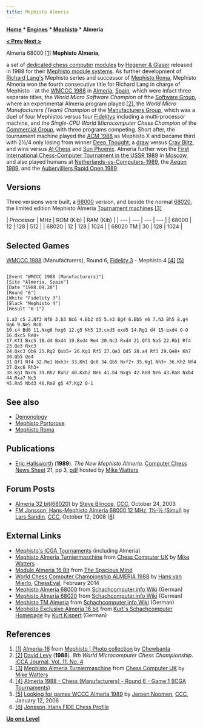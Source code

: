 ```yaml
---
title: Mephisto Almeria
---
```

**[Home](Home "Home") \* [Engines](Engines "Engines") \* [Mephisto](Mephisto "Mephisto") \* Almeria**


**[< Prev](Mephisto_Roma "Mephisto Roma") [Next >](Mephisto_Portorose "Mephisto Portorose")**



 [](https://www.flickr.com/photos/10261668@N05/859082106/in/album-72157600922171154/) Almeria 68000 <a id="cite-note-1" href="#cite-ref-1">[1]</a> 
**Mephisto Almeria**,  

a set of [dedicated chess computer](Dedicated_Chess_Computers "Dedicated Chess Computers") [modules](Module "Module") by [Hegener & Glaser](Hegener_%26_Glaser "Hegener & Glaser") released in 1988 for their [Mephisto module systems](Mephisto_Module_Systems "Mephisto Module Systems"). As further development of [Richard Lang's](Richard_Lang "Richard Lang") Mephisto series and successor of [Mephisto Roma](Mephisto_Roma "Mephisto Roma"), Mephisto Almeria won the fourth consecutive title for Richard Lang in charge of Mephisto - at the [WMCCC 1988](WMCCC_1988 "WMCCC 1988") in [Almería](https://en.wikipedia.org/wiki/Almer%C3%ADa), [Spain](https://en.wikipedia.org/wiki/Spain), which were infact three separate titles, the *World Micro Software Champion* of fthe [Software Group](WMCCC_1988#Software "WMCCC 1988"), where an experimental Almeria program played <a id="cite-note-2" href="#cite-ref-2">[2]</a>, the *World Micro Manufacturers (Team) Champion* of the [Manufacturers Group](WMCCC_1988#Manufacturers "WMCCC 1988"), which was a duel of four Mephistos versus four [Fidelitys](Fidelity "Fidelity") including a multi-processor machine, and the *Single-CPU World Microcomputer Chess Champion* of the [Commercial Group](WMCCC_1988#Commercial "WMCCC 1988"), with three programs competing. Short after, the tournament machine played the [ACM 1988](ACM_1988 "ACM 1988") as Mephisto X and became third with 2½/4 only losing from winner [Deep Thought](Deep_Thought "Deep Thought"), a [draw](ACM_1988#MephistoCrayBlitz "ACM 1988") versus [Cray Blitz](Cray_Blitz "Cray Blitz"), and wins versus [AI Chess](AI_Chess "AI Chess") and [Sun Phoenix](Phoenix "Phoenix"). Almeria further won the [First International Chess-Computer Tournament in the USSR 1989](First_International_Chess-Computer_Tournament_in_the_USSR_1989 "First International Chess-Computer Tournament in the USSR 1989") in [Moscow](https://en.wikipedia.org/wiki/Moscow), and also played humans at [Netherlands-vs-Computers-1989](Netherlands-vs-Computers-1989 "Netherlands-vs-Computers-1989"), the [Aegon 1989](Aegon_1989 "Aegon 1989"), and the [Aubervilliers Rapid Open 1989](Aubervilliers_Rapid_Open#1989 "Aubervilliers Rapid Open"). 



## Versions


Three versions were built, a [68000](68000 "68000") version, and beside the normal [68020](68020 "68020"), the limited edition Mephisto Almeria [Tournament machines](https://en.wikipedia.org/wiki/Mephisto_%28chess_computer%29#Tournament_machines) <a id="cite-note-3" href="#cite-ref-3">[3]</a> .





|  Processor
 |  MHz
 |  ROM (Kib)
 |  RAM (Kib)
 |
| --- | --- | --- | --- |
|  68000
 |  12
 |  128
 |  512
 |
|  68020
 |  12
 |  128
 |  1024
 |
|  68020 TM
 |  30
 |  128
 |  1024
 |


## Selected Games


[WMCCC 1988](WMCCC_1988 "WMCCC 1988") (Manufacturers), Round 6, [Fidelity 3](Fidelity "Fidelity") - Mephisto 4 <a id="cite-note-4" href="#cite-ref-4">[4]</a> <a id="cite-note-5" href="#cite-ref-5">[5]</a>




```

[Event "WMCCC 1988 (Manufacturers)"]
[Site "Almeria, Spain"]
[Date "1988.09.28"]
[Round "6"]
[White "Fidelity 3"]
[Black "Mephisto 4"]
[Result "0-1"]

1.a3 c5 2.Nf3 Nf6 3.b3 Nc6 4.Bb2 d5 5.e3 Bg4 6.Bb5 e6 7.h3 Bh5 8.g4 Bg6 9.Ne5 Rc8 
10.c4 Bd6 11.Nxg6 hxg6 12.g5 Nh5 13.cxd5 exd5 14.Rg1 d4 15.exd4 O-O 16.dxc5 Re8+ 
17.Kf1 Bxc5 18.d4 Bxd4 19.Bxd4 Re4 20.Nc3 Rxd4 21.Qf3 Na5 22.Rb1 Rf4 23.Qe3 Rxc3 
24.Qxc3 Qb6 25.Rg2 Qxb5+ 26.Kg1 Rf5 27.Qe3 Qd5 28.a4 Rf3 29.Qe8+ Kh7 30.Qb5 Qe4 
31.Qf1 Nf4 32.Re1 Nxh3+ 33.Kh1 Qc6 34.Qb5 Nxf2+ 35.Kg1 Nh3+ 36.Kh2 Nf4 37.Qxc6 Rh3+ 
38.Kg1 Nxc6 39.Rh2 Rxh2 40.Kxh2 Ne6 41.b4 Nxg5 42.Re8 Ne6 43.Ra8 Nxb4 44.Rxa7 Nc5 
45.Ra5 Nbd3 46.Ra8 g5 47.Kg2 0-1

```

## See also


* [Demonology](Category:Demonology "Category:Demonology")
* [Mephisto Portorose](Mephisto_Portorose "Mephisto Portorose")
* [Mephisto Roma](Mephisto_Roma "Mephisto Roma")


## Publications


* [Eric Hallsworth](Eric_Hallsworth "Eric Hallsworth") (**1989**). *The New Mephisto Almeria*. [Computer Chess News Sheet](Selective_Search "Selective Search") 21, pp 3, [pdf](http://www.chesscomputeruk.com/SS_21.pdf) hosted by [Mike Watters](Mike_Watters "Mike Watters")


## Forum Posts


* [Almeria 32 bit(68020)](https://www.stmintz.com/ccc/index.php?id=323455) by [Steve Blincoe](Steve_Blincoe "Steve Blincoe"), [CCC](CCC "CCC"), October 24, 2003
* [FM Jonsson, Hans-Mephisto Almeria 68000 12 MHz, 1½-½ (Simul)](http://www.talkchess.com/forum/viewtopic.php?t=24344) by [Lars Sandin](index.php?title=Lars_Sandin&action=edit&redlink=1 "Lars Sandin (page does not exist)"), [CCC](CCC "CCC"), October 12, 2008 <a id="cite-note-6" href="#cite-ref-6">[6]</a>


## External Links


* [Mephisto's ICGA Tournaments](https://www.game-ai-forum.org/icga-tournaments/program.php?id=202) (including Almeria)
* [Mephisto Almeria Turniermaschine](http://www.chesscomputeruk.com/html/mephisto_almeria_turniermaschi.html) from [Chess Computer UK](http://www.chesscomputeruk.com/index.html) by [Mike Watters](Mike_Watters "Mike Watters")
* [Module Almeria 16 Bit](http://www.spacious-mind.com/html/module_almeria_16_bit.html) from [The Spacious Mind](The_Spacious_Mind "The Spacious Mind")
* [World Chess Computer Championship ALMERIA 1988](http://chesseval.com/WorldChampion/Almeria1988.htm) by [Hans van Mierlo](index.php?title=Hans_van_Mierlo&action=edit&redlink=1 "Hans van Mierlo (page does not exist)"), [ChessEval](http://www.chesseval.com/index.html), February 2014
* [Mephisto Almeria 68000](http://www.schach-computer.info/wiki/index.php/Mephisto_Almeria_68000) from [Schachcomputer.info Wiki](http://www.schach-computer.info/wiki/index.php/Hauptseite_En) (German)
* [Mephisto Almeria 68020](http://www.schach-computer.info/wiki/index.php/Mephisto_Almeria_68020) from [Schachcomputer.info Wiki](http://www.schach-computer.info/wiki/index.php/Hauptseite_En) (German)
* [Mephisto TM Almeria](http://www.schach-computer.info/wiki/index.php/Mephisto_TM_Almeria) from [Schachcomputer.info Wiki](http://www.schach-computer.info/wiki/index.php/Hauptseite_En) (German)
* [Mephisto Exclusive Almeria 16 bit](http://www.schachcomputer.at/almeria.htm) from [Kurt´s Schachcomputer Homepage](http://www.schachcomputer.at/index.htm) by [Kurt Kispert](Kurt_Kispert "Kurt Kispert") (German)


## References


1. <a id="cite-ref-1" href="#cite-note-1">[1]</a> [Almeria-16](https://www.flickr.com/photos/10261668@N05/859082106/in/album-72157600922171154/) from [Mephisto | Photo collection](http://www.flickr.com/photos/10261668@N05/sets/72157600922171154/) by [Chewbanta](Steve_Blincoe "Steve Blincoe")
2. <a id="cite-ref-2" href="#cite-note-2">[2]</a>  [David Levy](David_Levy "David Levy") (**1988**). *8th World Microcomputer Chess Championship*. [ICCA Journal, Vol. 11, No. 4](ICGA_Journal#11_4 "ICGA Journal")
3. <a id="cite-ref-3" href="#cite-note-3">[3]</a> [Mephisto Almeria Turniermaschine](http://www.chesscomputeruk.com/html/mephisto_almeria_turniermaschi.html) from [Chess Computer UK](http://www.chesscomputeruk.com/index.html) by [Mike Watters](Mike_Watters "Mike Watters")
4. <a id="cite-ref-4" href="#cite-note-4">[4]</a> [Almeria 1988 - Chess (Manufacturers) - Round 6 - Game 1 (ICGA Tournaments)](http://www.grappa.univ-lille3.fr/icga/round.php?tournament=158&round=6&id=1)
5. <a id="cite-ref-5" href="#cite-note-5">[5]</a> [Looking for games WCCC Almeria 1989](https://www.stmintz.com/ccc/index.php?id=478965) by [Jeroen Noomen](Jeroen_Noomen "Jeroen Noomen"), [CCC](CCC "CCC"), January 12, 2006
6. <a id="cite-ref-6" href="#cite-note-6">[6]</a> [Jonsson, Hans FIDE Chess Profile](http://ratings.fide.com/card.phtml?event=1700820)

**[Up one Level](Mephisto "Mephisto")**







 
